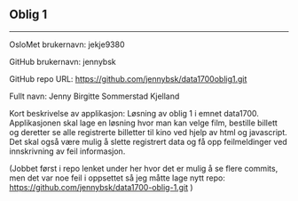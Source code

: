 Oblig 1
-------
-------

OsloMet brukernavn: jekje9380

GitHub brukernavn: jennybsk

GitHub repo URL: https://github.com/jennybsk/data1700oblig1.git

Fullt navn: Jenny Birgitte Sommerstad Kjelland

Kort beskrivelse av applikasjon: Løsning av oblig 1 i emnet data1700. Applikasjonen skal lage en løsning hvor man kan velge film, bestille billett og deretter se alle registrerte billetter til kino ved hjelp av html og javascript. Det skal også være mulig å slette registrert data og få opp feilmeldinger ved innskrivning av feil informasjon.

(Jobbet først i repo lenket under her hvor det er mulig å se flere commits, men det var noe feil i oppsettet så jeg måtte lage nytt repo: https://github.com/jennybsk/data1700-oblig-1.git )
